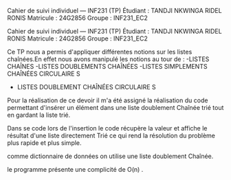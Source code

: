 Cahier de suivi individuel — INF231 (TP) 
 Étudiant : TANDJI NKWINGA RIDEL RONIS 
 Matricule : 24G2856 
 Groupe : INF231_EC2

Cahier de suivi individuel — INF231 (TP) 
 Étudiant : TANDJI NKWINGA RIDEL RONIS 
 Matricule : 24G2856 
 Groupe : INF231_EC2

Ce TP nous a permis d'appliquer différentes notions sur les listes chaînées.En effet nous avons manipulé les notions au tour de :
  -LISTES CHAÎNES 
  -LISTES DOUBLEMENTS CHAÎNÉES
  -LISTES SIMPLEMENTS CHAÎNÉES CIRCULAIRE S
  - LISTES DOUBLEMENT CHAÎNÉES CIRCULAIRE S

Pour la réalisation de ce devoir il m'a été assigné la réalisation du code permettant d'insérer un élément dans une liste doublement Chaînée trié tout en gardant la liste trié.

Dans se code lors de l'insertion le code récupère la valeur et affiche le résultat d'une liste directement Trié ce qui rend la résolution du problème plus rapide et plus simple.

comme dictionnaire de données on utilise une liste doublement Chaînée.

le programme présente une complicité de O(n) .